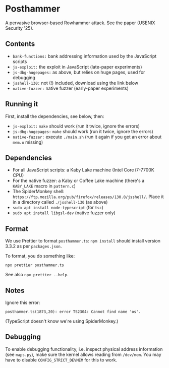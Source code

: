 # Posthammer

A pervasive browser-based Rowhammer attack. See the paper (USENIX Security '25).

## Contents

- `bank-functions:` bank addressing information used by the JavaScript scripts
- `js-exploit:` the exploit in JavaScript (late-paper experiments)
- `js-dbg-hugepages:` as above, but relies on huge pages, used for debugging
- `jsshell-130:` not (!) included, download using the link below
- `native-fuzzer:` native fuzzer (early-paper experiments)

## Running it

First, install the dependencies, see below, then:

- `js-exploit:` `make` should work (run it twice, ignore the errors)
- `js-dbg-hugepages:` `make` should work (run it twice, ignore the errors)
- `native-fuzzer:` execute `./main.sh` (run it again if you get an error about `mem.o` missing)

## Dependencies

- For all JavaScript scripts: a Kaby Lake machine (Intel Core i7-7700K CPU)
- For the native fuzzer: a Kaby or Coffee Lake machine (there's a `KABY_LAKE` macro in `pattern.c`)
- The SpiderMonkey shell: `https://ftp.mozilla.org/pub/firefox/releases/130.0/jsshell/`. Place it in a directory called `./jsshell-130` (as above)
- `sudo apt install node-typescript` (for `tsc`)
- `sudo apt install libgsl-dev` (native fuzzer only)
 
## Format

We use Prettier to format `posthammer.ts`: `npm install` should install version 3.3.2 as per `packages.json`.

To format, you do something like:

`npx prettier posthammer.ts`

See also `npx prettier --help`.
 
## Notes

Ignore this error:

`posthammer.ts(1873,20): error TS2304: Cannot find name 'os'.`

(TypeScript doesn't know we're using SpiderMonkey.)

## Debugging

To enable debugging functionality, i.e. inspect physical address information (see `maps.py`), make sure the kernel allows reading from `/dev/mem`. You may have to disable `CONFIG_STRICT_DEVMEM` for this to work.
